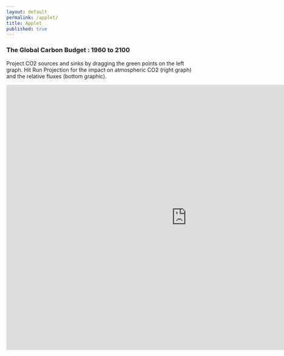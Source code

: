 ```yaml
---
layout: default
permalink: /applet/
title: Applet
published: true
---
```


<p style="text-align: center;">
<h3> The Global Carbon Budget : 1960 to 2100 </h3> </p>

Project CO2 sources and sinks by dragging the green points on the left graph. 
Hit Run Projection for the impact on atmospheric CO2 (right graph) and the relative fluxes (bottom graphic).


<iframe src="http://www.ssec.wisc.edu/sose/flex/CarbonCycle.html" width="950px" height="700px" align="left" frameborder="0px" marginwidth="0px" scrolling="none" border="0px" class="iframe-class"></iframe>
